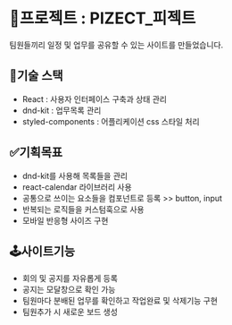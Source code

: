 # 🌟프로젝트 : PIZECT_피젝트
팀원들끼리 일정 및 업무를 공유할 수 있는 사이트를 만들었습니다.


## 🔨기술 스택
- React : 사용자 인터페이스 구축과 상태 관리
- dnd-kit : 업무목록 관리
- styled-components : 어플리케이션 css 스타일 처리


## ✅기획목표
- dnd-kit를 사용해 목록들을 관리
- react-calendar 라이브러리 사용
- 공통으로 쓰이는 요소들을 컴포넌트로 등록 >> button, input
- 반복되는 로직들을 커스텀훅으로 사용
- 모바일 반응형 사이즈 구현


## 🕹️사이트기능
- 회의 및 공지를 자유롭게 등록
- 공지는 모달창으로 확인 가능
- 팀원마다 분배된 업무를 확인하고 작업완료 및 삭제기능 구현
- 팀원추가 시 새로운 보드 생성
